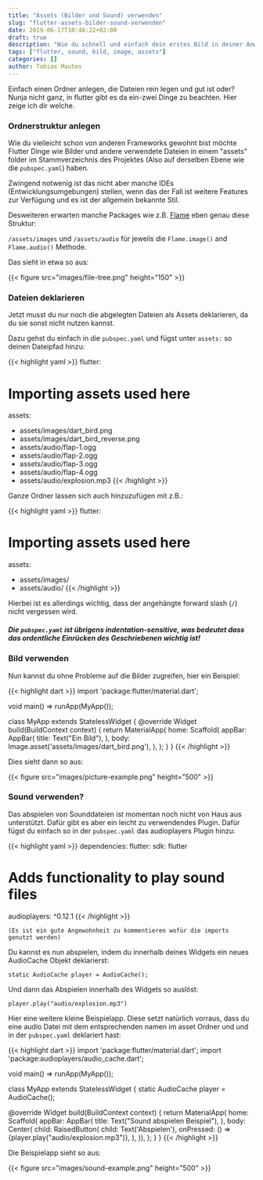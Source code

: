 ```yaml
---
title: "Assets (Bilder und Sound) verwenden"
slug: "flutter-assets-bilder-sound-verwenden" 
date: 2019-06-17T10:48:22+02:00
draft: true
description: "Wie du schnell und einfach dein erstes Bild in deiner Anwendung anzeigst und deinen ersten Sound abspielst."
tags: ["flutter, sound, bild, image, assets"]
categories: []
author: Tobias Mautes
---
```


<!-----
Original: https://drive.google.com/open?id=1xGw86C4VOeZPd70DW9UqkMi60UNKMC_1obeFYQityC0
----->

Einfach einen Ordner anlegen, die Dateien rein legen und gut ist oder? Nunja nicht ganz, in flutter gibt es da ein-zwei Dinge zu beachten. Hier zeige ich dir welche.
<!--more-->

### Ordnerstruktur anlegen

Wie du vielleicht schon von anderen Frameworks gewohnt bist möchte Flutter Dinge wie Bilder und andere verwendete Dateien in einem "assets" folder im Stammverzeichnis des Projektes (Also auf derselben Ebene wie die `pubspec.yaml`) haben. 

Zwingend notwenig ist das nicht aber manche IDEs (Entwicklungsumgebungen) stellen, wenn das der Fall ist weitere Features zur Verfügung und es ist der allgemein bekannte Stil. 

Desweiteren erwarten manche Packages wie z.B. [Flame](https://pub.dev/packages/flame) eben genau diese Struktur: 

`/assets/images` und `/assets/audio` für jeweils die `Flame.image()` and `Flame.audio()` Methode. 

Das sieht in etwa so aus:

{{< figure src="images/file-tree.png" height="150" >}}

### Dateien deklarieren

Jetzt musst du nur noch die abgelegten Dateien als Assets deklarieren, da du sie sonst nicht nutzen kannst. 

Dazu gehst du einfach in die `pubspec.yaml` und fügst unter `assets:` so deinen Dateipfad hinzu: 

{{< highlight yaml >}}
flutter:

 # Importing assets used here
 assets:
   - assets/images/dart_bird.png
   - assets/images/dart_bird_reverse.png
   - assets/audio/flap-1.ogg
   - assets/audio/flap-2.ogg
   - assets/audio/flap-3.ogg
   - assets/audio/flap-4.ogg
   - assets/audio/explosion.mp3
{{< /highlight >}}

Ganze Ordner lassen sich auch hinzuzufügen mit z.B.: 

{{< highlight yaml >}}
flutter:

 # Importing assets used here
 assets:
   - assets/images/
   - assets/audio/
{{< /highlight >}}

Hierbei ist es allerdings wichtig, dass der angehängte forward slash (`/`) nicht vergessen wird.


##### Die `pubspec.yaml` ist übrigens indentation-sensitive, was bedeutet dass das ordentliche Einrücken des Geschriebenen wichtig ist!

### Bild verwenden

Nun kannst du ohne Probleme auf die Bilder zugreifen, hier ein Beispiel:

{{< highlight dart >}}
import 'package:flutter/material.dart';

void main() => runApp(MyApp());

class MyApp extends StatelessWidget {
 @override
 Widget build(BuildContext context) {
   return MaterialApp(
     home: Scaffold(
       appBar: AppBar(
         title: Text("Ein Bild"),
       ),
       body: Image.asset('assets/images/dart_bird.png'),
     ),
   );
 }
}
{{< /highlight >}}

Dies sieht dann so aus:

{{< figure src="images/picture-example.png" height="500" >}}




### Sound verwenden?

Das abspielen von Sounddateien ist momentan noch nicht von Haus aus unterstützt. Dafür gibt es aber ein leicht zu verwendendes Plugin. Dafür fügst du einfach so in der `pubspec.yaml` das audioplayers Plugin hinzu:

{{< highlight yaml >}}
dependencies:
 flutter:
   sdk: flutter

 # Adds functionality to play sound files
 audioplayers: ^0.12.1
{{< /highlight >}}

    (Es ist ein gute Angewohnheit zu kommentieren wofür die imports genutzt werden)

Du kannst es nun abspielen, indem du innerhalb deines Widgets ein neues AudioCache Objekt deklarierst:

`static AudioCache player = AudioCache();`

Und dann das Abspielen innerhalb des Widgets so auslöst:

`player.play("audio/explosion.mp3")`

Hier eine weitere kleine Beispielapp. Diese setzt natürlich vorraus, dass du eine audio Datei mit dem entsprechenden namen im asset Ordner und und in der `pubspec.yaml` deklariert hast:

{{< highlight dart >}}
import 'package:flutter/material.dart';
import 'package:audioplayers/audio_cache.dart';

void main() => runApp(MyApp());

class MyApp extends StatelessWidget {
 static AudioCache player = AudioCache();

 @override
 Widget build(BuildContext context) {
   return MaterialApp(
     home: Scaffold(
         appBar: AppBar(
           title: Text("Sound abspielen Beispiel"),
         ),
         body: Center(
           child: RaisedButton(
             child: Text('Abspielen'),
             onPressed: () => {player.play("audio/explosion.mp3")},
           ),
         )),
   );
 }
}
{{< /highlight >}}

Die Beispielapp sieht so aus:

{{< figure src="images/sound-example.png" height="500" >}}